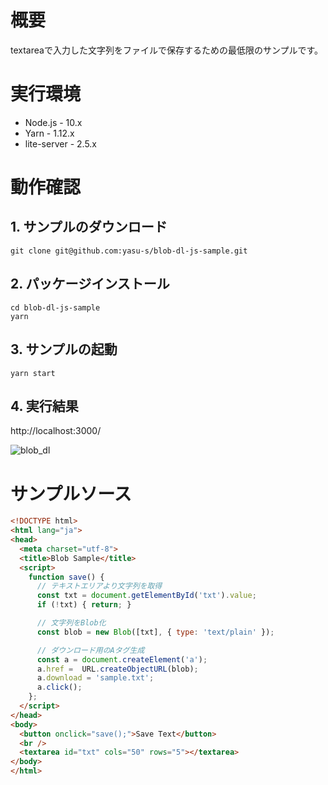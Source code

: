 # 概要

textareaで入力した文字列をファイルで保存するための最低限のサンプルです。

# 実行環境

* Node.js - 10.x
* Yarn - 1.12.x
* lite-server - 2.5.x

# 動作確認

## 1. サンプルのダウンロード

```
git clone git@github.com:yasu-s/blob-dl-js-sample.git
```

## 2. パッケージインストール  

```
cd blob-dl-js-sample
yarn
```

## 3. サンプルの起動  

```
yarn start
```

## 4. 実行結果

http://localhost:3000/

![blob_dl](https://user-images.githubusercontent.com/2668146/63091929-fce14000-bf9a-11e9-95d2-8c678ad7cb2d.gif)

# サンプルソース  

```html
<!DOCTYPE html>
<html lang="ja">
<head>
  <meta charset="utf-8">
  <title>Blob Sample</title>
  <script>
    function save() {
      // テキストエリアより文字列を取得
      const txt = document.getElementById('txt').value;
      if (!txt) { return; }

      // 文字列をBlob化
      const blob = new Blob([txt], { type: 'text/plain' });

      // ダウンロード用のAタグ生成
      const a = document.createElement('a');
      a.href =  URL.createObjectURL(blob);
      a.download = 'sample.txt';
      a.click();
    };
  </script>
</head>
<body>
  <button onclick="save();">Save Text</button>
  <br />
  <textarea id="txt" cols="50" rows="5"></textarea>
</body>
</html>
```
